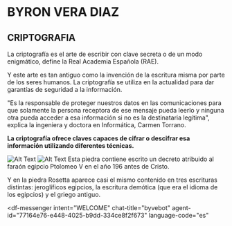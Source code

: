 # BYRON VERA DIAZ
## CRIPTOGRAFIA

La criptografía es el arte de escribir con clave secreta o de un modo enigmático, define la Real Academia Española (RAE).

Y este arte es tan antiguo como la invención de la escritura misma por parte de los seres humanos.
La criptografía se utiliza en la actualidad para dar garantías de seguridad a la información.

"Es la responsable de proteger nuestros datos en las comunicaciones para que solamente la persona receptora de ese mensaje pueda leerlo y ninguna otra pueda acceder a esa información si no es la destinataria legítima", explica la ingeniera y doctora en Informática, Carmen Torrano.

**La criptografía ofrece claves capaces de cifrar o descifrar esa información utilizando diferentes técnicas.**


![Alt Text](https://ichef.bbci.co.uk/news/800/cpsprodpb/F537/production/_110257726_gettyimages-1071175506.jpg)
![Alt Text](https://ichef.bbci.co.uk/news/800/cpsprodpb/14357/production/_110257728_gettyimages-1071176620.jpg)
Esta piedra contiene escrito un decreto atribuido al faraón egipcio Ptolomeo V en el año 196 antes de Cristo.

Y en la piedra Rosetta aparece casi el mismo contenido en tres escrituras distintas: jeroglíficos egipcios, la escritura demótica (que era el idioma de los egipcios) y el griego antiguo.















<script src="https://www.gstatic.com/dialogflow-console/fast/messenger/bootstrap.js?v=1"></script>
<df-messenger
  intent="WELCOME"
  chat-title="byvebot"
  agent-id="77164e76-e448-4025-b9dd-334ce8f2f673"
  language-code="es"
></df-messenger>
